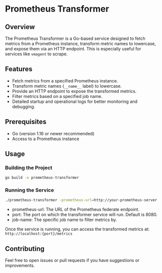 # Prometheus Transformer

## Overview

The Prometheus Transformer is a Go-based service designed to fetch metrics from a Prometheus instance, transform metric names to lowercase, and expose them via an HTTP endpoint. This is especially useful for services like `vmagent` to scrape.

## Features

- Fetch metrics from a specified Prometheus instance.
- Transform metric names (`__name__` label) to lowercase.
- Provide an HTTP endpoint to expose the transformed metrics.
- Filter metrics based on a specified job name.
- Detailed startup and operational logs for better monitoring and debugging.

## Prerequisites

- Go (version 1.16 or newer recommended)
- Access to a Prometheus instance

## Usage

### Building the Project

```bash
go build -o prometheus-transformer
```

### Running the Service

```bash
./prometheus-transformer -prometheus-url=http://your-prometheus-server -port=8080 -job-name=desired_job_name
```
- prometheus-url: The URL of the Prometheus federate endpoint.
- port: The port on which the transformer service will run. Default is 8080.
- job-name: The specific job name to filter metrics by.

Once the service is running, you can access the transformed metrics at: `http://localhost:{port}/metrics`

 ## Contributing

Feel free to open issues or pull requests if you have suggestions or improvements.